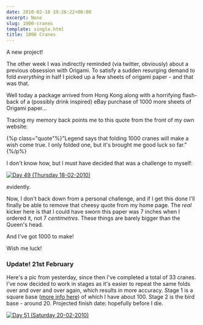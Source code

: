 ```yaml
---
date: 2010-02-18 19:26:22+00:00
excerpt: None
slug: 1000-cranes
template: single.html
title: 1000 Cranes
---
```


A new project!

The other week I was indirectly reminded (via twitter, obviously) about a previous obsession with Origami. To satisfy a sudden resurging demand to fold _everything_ in half I picked up a few sheets of origami paper - and that was that.

Well today a package arrived from Hong Kong along with a horrifying flash-back of a (possibly drink inspired) eBay purchase of 1000 more sheets of Origami paper...

Tracing my memory back points me to this quote from the front of my own website:


{%p class="quote"%}"Legend says that folding 1000 cranes will make a wish come true. I only folded one, but it's brought me good luck so far."{%/p%}


I don't know how, but I must have decided that was a challenge to myself:

[![Day 49 (Thursday 18-02-2010)](http://farm3.static.flickr.com/2801/4367894897_f7cd69c256.jpg)](http://www.flickr.com/photos/dbushell/4367894897/)

evidently.

Now, I don't back down from a personal challenge, and if I get this done I'll finally be able to remove that cheesy quote from my home page. The _real_ kicker here is that I could have sworn this paper was 7 inches when I ordered it, not 7 _centimetres_. These things are barely bigger than the Queen's head.

And I've got 1000 to make!

Wish me luck!

### Update! 21st February

Here's a pic from yesterday, since then I've completed a total of 33 cranes. I've now decided to work in stages as it's easier to repeat the same folds over and over and over again, which results in more accuracy. Stage 1 is a square base ([more info here](http://www.oriland.com/oriversity/basefolds/main.asp)) of which I have about 100. Stage 2 is the bird base - around 20. Projected finish date: hopefully before I die.

[![Day 51 (Saturday 20-02-2010)](http://farm5.static.flickr.com/4001/4375960887_18de2bd862.jpg)](http://www.flickr.com/photos/dbushell/4375960887/)
